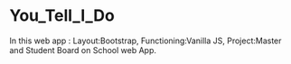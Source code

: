 # You_Tell_I_Do
In this web app : Layout:Bootstrap, Functioning:Vanilla JS, Project:Master and Student Board on School web App.
